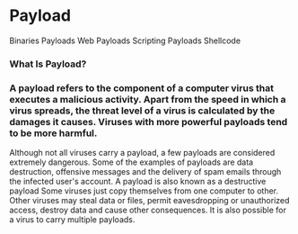 # Payload
Binaries Payloads Web Payloads Scripting Payloads Shellcode

### What Is Payload?

### A payload refers to the component of a computer virus that executes a malicious activity. Apart from the speed in which a virus spreads, the threat level of a virus is calculated by the damages it causes. Viruses with more powerful payloads tend to be more harmful.
Although not all viruses carry a payload, a few payloads are considered extremely dangerous. Some of the examples of payloads are data destruction, offensive messages and the delivery of spam emails through the infected user's account.
A payload is also known as a destructive payload Some viruses just copy themselves from one computer to other. Other viruses may steal data or files, permit eavesdropping or unauthorized access, destroy data and cause other consequences. It is also possible for a virus to carry multiple payloads.
